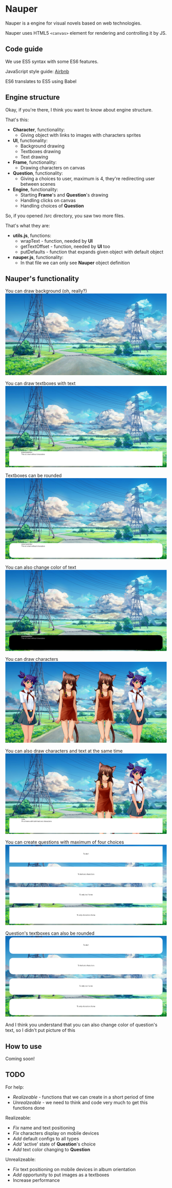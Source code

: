 # Nauper
Nauper is a engine for visual novels based on web technologies.

Nauper uses HTML5 `<canvas>` element for rendering and controlling it by JS.

## Code guide
We use ES5 syntax with some ES6 features.

JavaScript style guide: [Airbnb](https://github.com/airbnb/javascript/tree/master)

ES6 translates to ES5 using Babel

## Engine structure
Okay, if you're there, I think you want to know about engine structure.

That's this:
* **Character**, functionality:
  * Giving object with links to images with characters sprites
* **UI**, functionality:
  * Background drawing
  * Textboxes drawing
  * Text drawing
* **Frame**, functionality:
  * Drawing characters on canvas
* **Question**, functionality:
  * Giving a choices to user, maximum is 4, they're redirecting user between scenes
* **Engine**, functionality:
  * Starting **Frame**'s and **Question**'s drawing
  * Handling clicks on canvas
  * Handling choices of **Question**

So, if you opened /src directory, you saw two more files.

That's what they are:
* **utils.js**, functions:
  * wrapText - function, needed by **UI**
  * getTextOffset - function, needed by **UI** too
  * putDefaults - function that expands given object with default object
* **nauper.js**, functionality:
  * In that file we can only see **Nauper** object definition

## Nauper's functionality
You can draw background (oh, really?)
![Background setting](images/bg.png)

You can draw textboxes with text
![Default text](images/text_default.png)

Textboxes can be rounded
![Rounded text](images/text_rounded.png)

You can also change color of text
![Colored text](images/text_colors.png)

You can draw characters
![Characters](images/characters.png)

You can also draw characters and text at the same time
![Characters with text](images/characters_text.png)

You can create questions with maximum of four choices
![Questions default](images/question_default.png)

Question's textboxes can also be rounded
![Questions rounded](images/question_rounded.png)

And I think you understand that you can also change color of question's text, so I didn't put picture of this

## How to use
Coming soon!

## TODO
For help:
* *Realizeable* - functions that we can create in a short period of time
* *Unrealzeable* - we need to think and code very much to get this functions done

Realizeable:
* *Fix* name and text positioning
* *Fix* characters display on mobile devices
* *Add* default configs to all types
* *Add* 'active' state of **Question**'s choice
* *Add* text color changing to **Question**

Unrealizeable:
* *Fix* text positioning on mobile devices in album orientation
* *Add* opportunity to put images as a textboxes
* Increase performance
